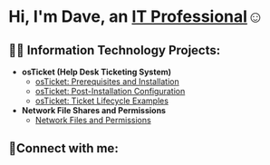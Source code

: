<h1>Hi, I'm Dave, an <a href="https://linkedin.com/in/Josh">IT Professional</a>☺</h1>

<h2>👨‍💻 Information Technology Projects:</h2>

- <b>osTicket (Help Desk Ticketing System)</b>
  - [osTicket: Prerequisites and Installation](https://github.com/dave-mods/osticket-prereqs)
  - [osTicket: Post-Installation Configuration](https://github.com/dave-mods/post-install-config)
  - [osTicket: Ticket Lifecycle Examples](https://github.com/dave-mods/ticket-lifecycle)
- <b>Network File Shares and Permissions</b>
  - [Network Files and Permissions](https://github.com/dave-mods/network-fileshare)















<h2>🤳Connect with me:</h2>

